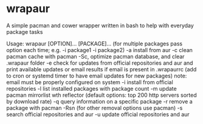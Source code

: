 wrapaur
=======

A simple pacman and cower wrapper written in bash to help with everyday package tasks

Usage: wrapaur [OPTION]... [PACKAGE]...
(for multiple packages pass option each time; e.g. -i package1 -i package2)
  -a install from aur
  -c clean pacman cache with pacman -Sc, optimize pacman database, and clear .wrapaur folder
  -e check for updates from official repositories and aur and print available updates or email results if email is present in .wrapaurrc (add to cron or systemd timer to have email updates for new packages)
      note: email must be properly configured on system
  -i install from official repositories
  -l list installed packages with package count
  -m update pacman mirrorlist wth reflector (default options: top 200 http servers sorted by download rate)
  -q query information on a specific package
  -r remove a package with pacman -Rsn (for other removal options use pacman)
  -s search official repositories and aur
  -u update official repositories and aur
